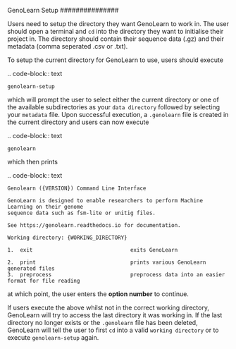 GenoLearn Setup
###############

Users need to setup the directory they want GenoLearn to work in. The user should open a terminal and ``cd`` into the directory they want to initialise their project in. The directory should contain their sequence data (.gz) and their metadata (comma seperated .csv or .txt).

To setup the current directory for GenoLearn to use, users should execute

.. code-block:: text

    genolearn-setup

which will prompt the user to select either the current directory or one of the available subdirectories as your ``data directory``  followed by selecting your ``metadata`` file. Upon successful execution, a ``.genolearn`` file is created in the current directory and users can now execute

.. code-block:: text

    genolearn

which then prints

.. code-block:: text

    Genolearn ({VERSION}) Command Line Interface

    GenoLearn is designed to enable researchers to perform Machine Learning on their genome
    sequence data such as fsm-lite or unitig files.

    See https://genolearn.readthedocs.io for documentation.

    Working directory: {WORKING_DIRECTORY} 

    1.  exit                               exits GenoLearn

    2.  print                              prints various GenoLearn generated files
    3.  preprocess                         preprocess data into an easier format for file reading

at which point, the user enters the **option number** to continue.

If users execute the above whilst not in the correct working directory, GenoLearn will try to access the last directory it was working in. If the last directory no longer exists or the ``.genolearn`` file has been deleted, GenoLearn will tell the user to first ``cd`` into a valid ``working directory`` or to execute ``genolearn-setup`` again.
